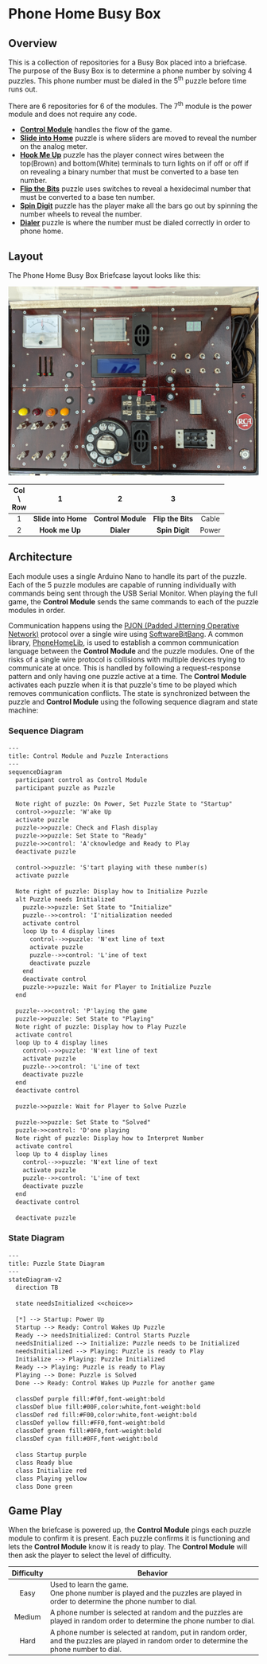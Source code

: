 # Phone Home Busy Box


## Overview

This is a collection of repositories for a Busy Box placed into a briefcase. The purpose of the Busy Box is to determine a phone number by solving 4 puzzles. This phone number must be dialed in the 5<sup>th</sup> puzzle before time runs out.

There are 6 repositories for 6 of the modules. The 7<sup>th</sup> module is the power module and does not require any code.

- [**Control Module**](Controller) handles the flow of the game.
- [**Slide into Home**](Slider) puzzle is where sliders are moved to reveal the number on the analog meter.
- [**Hook Me Up**](ConnectWires) puzzle has the player connect wires between the top(Brown) and bottom(White) terminals to turn lights on if off or off if on revealing a binary number that must be converted to a base ten number.
- [**Flip the Bits**](FlipBits) puzzle uses switches to reveal a hexidecimal number that must be converted to a base ten number.
- [**Spin Digit**](SpinDigit) puzzle has the player make all the bars go out by spinning the number wheels to reveal the number.
- [**Dialer**](DialerPuzzle) puzzle is where the number must be dialed correctly in order to phone home.



## Layout

The Phone Home Busy Box Briefcase layout looks like this:

![Picture of the Phone Home Busy Box Briefcase with all the Modules installed](images/Briefcase_Modules.jpg)


| Col<br>\\<br>Row | 1 | 2 | 3 |   |
| :---: | :---: | :---: | :---: | :---: |
| 1 | **Slide into Home** | **Control Module** | **Flip the Bits** | Cable |
| 2 | **Hook me Up** | **Dialer** | **Spin Digit** | Power |


## Architecture

Each module uses a single Arduino Nano to handle its part of the puzzle. Each of the 5 puzzle modules are capable of running individually with commands being sent through the USB Serial Monitor. When playing the full game, the **Control Module** sends the same commands to each of the puzzle modules in order.

Communication happens using the [PJON \(Padded Jitterning Operative Network\)](https://github.com/gioblu/PJON) protocol over a single wire using [SoftwareBitBang](https://github.com/gioblu/PJON/tree/master/src/strategies/SoftwareBitBang). A common library, [PhoneHomeLib](PhoneHomeLib), is used to establish a common communication language between the **Control Module** and the puzzle modules.
One of the risks of a single wire protocol is collisions with multiple devices trying to communicate at once. This is handled by following a request-response pattern and only having one puzzle active at a time. The **Control Module** activates each puzzle when it is that puzzle's time to be played which removes communication conflicts. The state is synchronized between the puzzle and **Control Module** using the following sequence diagram and state machine:

### Sequence Diagram
```mermaid
---
title: Control Module and Puzzle Interactions
---
sequenceDiagram
  participant control as Control Module
  participant puzzle as Puzzle

  Note right of puzzle: On Power, Set Puzzle State to "Startup"
  control->>puzzle: 'W'ake Up
  activate puzzle
  puzzle->>puzzle: Check and Flash display
  puzzle->>puzzle: Set State to "Ready"
  puzzle->>control: 'A'cknowledge and Ready to Play
  deactivate puzzle

  control->>puzzle: 'S'tart playing with these number(s)
  activate puzzle

  Note right of puzzle: Display how to Initialize Puzzle
  alt Puzzle needs Initialized
    puzzle->>puzzle: Set State to "Initialize"
    puzzle-->>control: 'I'nitialization needed
    activate control
    loop Up to 4 display lines
      control-->>puzzle: 'N'ext line of text
      activate puzzle
      puzzle-->>control: 'L'ine of text
      deactivate puzzle
    end
    deactivate control
    puzzle->>puzzle: Wait for Player to Initialize Puzzle
  end

  puzzle-->>control: 'P'laying the game
  puzzle->>puzzle: Set State to "Playing"
  Note right of puzzle: Display how to Play Puzzle
  activate control
  loop Up to 4 display lines
    control-->>puzzle: 'N'ext line of text
    activate puzzle
    puzzle-->>control: 'L'ine of text
    deactivate puzzle
  end
  deactivate control

  puzzle->>puzzle: Wait for Player to Solve Puzzle

  puzzle->>puzzle: Set State to "Solved"
  puzzle->>control: 'D'one playing
  Note right of puzzle: Display how to Interpret Number
  activate control
  loop Up to 4 display lines
    control-->>puzzle: 'N'ext line of text
    activate puzzle
    puzzle-->>control: 'L'ine of text
    deactivate puzzle
  end
  deactivate control

  deactivate puzzle

```


### State Diagram
```mermaid
---
title: Puzzle State Diagram
---
stateDiagram-v2
  direction TB

  state needsInitialized <<choice>>

  [*] --> Startup: Power Up
  Startup --> Ready: Control Wakes Up Puzzle
  Ready --> needsInitialized: Control Starts Puzzle
  needsInitialized --> Initialize: Puzzle needs to be Initialized
  needsInitialized --> Playing: Puzzle is ready to Play
  Initialize --> Playing: Puzzle Initialized
  Ready --> Playing: Puzzle is ready to Play
  Playing --> Done: Puzzle is Solved
  Done --> Ready: Control Wakes Up Puzzle for another game

  classDef purple fill:#f0f,font-weight:bold
  classDef blue fill:#00F,color:white,font-weight:bold
  classDef red fill:#F00,color:white,font-weight:bold
  classDef yellow fill:#FF0,font-weight:bold
  classDef green fill:#0F0,font-weight:bold
  classDef cyan fill:#0FF,font-weight:bold

  class Startup purple
  class Ready blue
  class Initialize red
  class Playing yellow
  class Done green

```



## Game Play

When the briefcase is powered up, the **Control Module** pings each puzzle module to confirm it is present. Each puzzle confirms it is functioning and lets the **Control Module** know it is ready to play. The **Control Module** will then ask the player to select the level of difficulty.


| Difficulty | Behavior |
| :---: | --- |
| Easy | Used to learn the game.<br>One phone number is played and the puzzles are played in order to determine the phone number to dial. |
| Medium | A phone number is selected at random and the puzzles are played in random order to determine the phone number to dial. |
| Hard | A phone number is selected at random, put in random order, and the puzzles are played in random order to determine the phone number to dial. |


